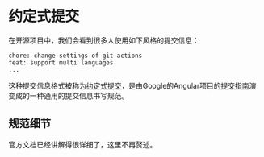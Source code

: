 # 约定式提交

在开源项目中，我们会看到很多人使用如下风格的提交信息：

```
chore: change settings of git actions
feat: support multi languages
...
```

这种提交信息格式被称为[约定式提交](https://www.conventionalcommits.org/zh-hans/v1.0.0/)，是由Google的Angular项目的[提交指南](https://github.com/angular/angular/blob/22b96b9/CONTRIBUTING.md#-commit-message-guidelines)演变成的一种通用的提交信息书写规范。

## 规范细节

官方文档已经讲解得很详细了，这里不再赘述。